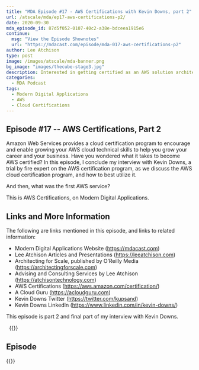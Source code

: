 ```yaml
---
title: "MDA Episode #17 - AWS Certifications with Kevin Downs, part 2"
url: /atscale/mda/ep17-aws-certifications-p2/
date: 2020-09-30
mda_episode_id: 87d5f052-0107-40c2-a38e-bdceea1915e6
continue:
  msg: "View the Episode Shownotes"
  url: "https://mdacast.com/episode/mda-017-aws-certifications-p2"
author: Lee Atchison
type: post
image: /images/atscale/mda-banner.png
bg_image: "images/thecube-stage3.jpg"
description: Interested in getting certified as an AWS solution architect? Listen to part 2 of my interview with Kevin Downs on the AWS certification program.
categories:
  - MDA Podcast
tags:
  - Modern Digital Applications
  - AWS
  - Cloud Certifications
---
```


## Episode #17 -- AWS Certifications, Part 2

Amazon Web Services provides a cloud certification program to encourage and enable growing your AWS cloud technical skills to help you grow your career and your business. Have you wondered what it takes to become AWS certified?
In this episode, I conclude my interview with Kevin Downs, a trial by fire expert on the AWS certification program, as we discuss the AWS cloud certification program, and how to best utilize it.

And then, what was the first AWS service?

This is AWS Certifications, on Modern Digital Applications.

## Links and More Information

The following are links mentioned in this episode, and links to related information:

* Modern Digital Applications Website (https://mdacast.com)
* Lee Atchison Articles and Presentations (https://leeatchison.com)
* Architecting for Scale, published by O’Reilly Media (https://architectingforscale.com)
* Advising and Consulting Services by Lee Atchison (https://atchisontechnology.com)
* AWS Certifications (https://aws.amazon.com/certification/)
* A Cloud Guru (https://acloudguru.com)
* Kevin Downs Twitter (https://twitter.com/kupsand)
* Kevin Downs LinkedIn (https://www.linkedin.com/in/kevin-downs/)

This episode is part 2 and final part of my interview with Kevin Downs.

&nbsp;
{{<mdasubscribe>}}

## Episode

{{<captivate>}}

